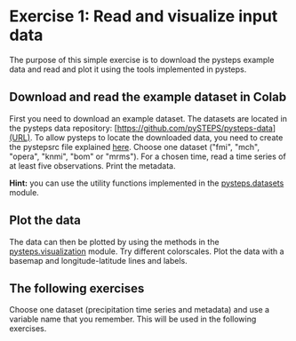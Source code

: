 # Exercise 1: Read and visualize input data

The purpose of this simple exercise is to download the pysteps example data and read and plot it using the tools implemented in pysteps.

## Download and read the example dataset in Colab

First you need to download an example dataset. The datasets are located in the pysteps data repository: [https://github.com/pySTEPS/pysteps-data](URL). To allow pysteps to locate the downloaded data, you need to create the pystepsrc file explained [here](https://pysteps.readthedocs.io/en/stable/user_guide/set_pystepsrc.html). Choose one dataset ("fmi", "mch", "opera", "knmi", "bom" or "mrms"). For a chosen time, read a time series of at least five observations. Print the metadata.

**Hint:** you can use the utility functions implemented in the [pysteps.datasets](https://pysteps.readthedocs.io/en/stable/pysteps_reference/datasets.html) module.

## Plot the data

The data can then be plotted by using the methods in the [pysteps.visualization](https://pysteps.readthedocs.io/en/stable/pysteps_reference/visualization.html) module. Try different colorscales. Plot the data with a basemap and longitude-latitude lines and labels.

## The following exercises

Choose one dataset (precipitation time series and metadata) and use a variable name that you remember. This will be used in the following exercises.